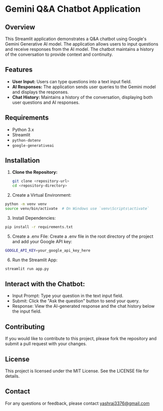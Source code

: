 # Gemini Q&A Chatbot Application

## Overview

This Streamlit application demonstrates a Q&A chatbot using Google's Gemini Generative AI model. The application allows users to input questions and receive responses from the AI model. The chatbot maintains a history of the conversation to provide context and continuity.

## Features

- **User Input:** Users can type questions into a text input field.
- **AI Responses:** The application sends user queries to the Gemini model and displays the responses.
- **Chat History:** Maintains a history of the conversation, displaying both user questions and AI responses.

## Requirements

- Python 3.x
- Streamlit
- `python-dotenv`
- `google-generativeai`

## Installation

1. **Clone the Repository:**
   ```bash
   git clone <repository-url>
   cd <repository-directory>
   ```
2. Create a Virtual Environment:
```bash
python -m venv venv
source venv/bin/activate  # On Windows use `venv\Scripts\activate`
```
3. Install Dependencies:
```bash
pip install -r requirements.txt
```
5. Create a .env File: Create a .env file in the root directory of the project and add your Google API key:
```bash
GOOGLE_API_KEY=your_google_api_key_here
```
6. Run the Streamlit App:
```bash
streamlit run app.py
```


## Interact with the Chatbot:

- Input Prompt: Type your question in the text input field.
- Submit: Click the "Ask the question" button to send your query.
- Response: View the AI-generated response and the chat history below the input field.

## Contributing
If you would like to contribute to this project, please fork the repository and submit a pull request with your changes.

## License
This project is licensed under the MIT License. See the LICENSE file for details.

## Contact
For any questions or feedback, please contact yashraj3376@gmail.com
